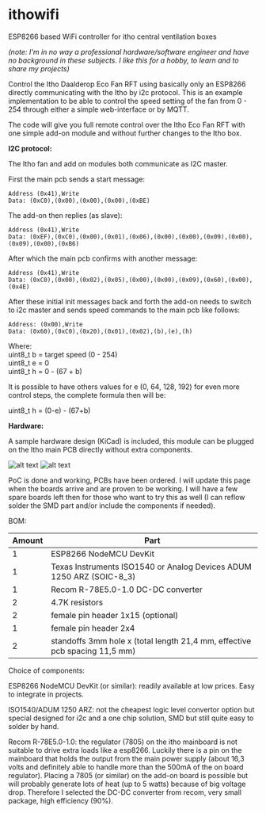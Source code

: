 # ithowifi
ESP8266 based WiFi controller for itho central ventilation boxes

*(note: I'm in no way a professional hardware/software engineer and have no background in these subjects. I like this for a hobby, to learn and to share my projects)*

Control the Itho Daalderop Eco Fan RFT using basically only an ESP8266 directly communicating with the Itho by i2c protocol. 
This is an example implementation to be able to control the speed setting of the fan from 0 - 254 through either a simple web-interface or 
by MQTT.

The code will give you full remote control over the Itho Eco Fan RFT with one simple add-on module and without further changes to the Itho box.

**I2C protocol:**

The Itho fan and add on modules both communicate as I2C master. 

First the main pcb sends a start message:
```
Address (0x41),Write
Data: (0xC0),(0x00),(0x00),(0x00),(0xBE)
```
The add-on then replies (as slave):
```
Address (0x41),Write
Data: (0xEF),(0xC0),(0x00),(0x01),(0x06),(0x00),(0x00),(0x09),(0x00),(0x09),(0x00),(0xB6)
```
After which the main pcb confirms with another message:
```
Address (0x41),Write
Data: (0xC0),(0x00),(0x02),(0x05),(0x00),(0x00),(0x09),(0x60),(0x00),(0x4E)
```
After these initial init messages back and forth the add-on needs to switch to i2c master and sends 
speed commands to the main pcb like follows:
```
Address: (0x00),Write
Data: (0x60),(0xC0),(0x20),(0x01),(0x02),(b),(e),(h)
```

Where:  
   uint8_t b = target speed (0 - 254)  
   uint8_t e = 0  
   uint8_t h = 0 - (67 + b)  

It is possible to have others values for e (0, 64, 128, 192) for even more control steps, the complete formula then will be:

   uint8_t h = (0-e) - (67+b)  


**Hardware:**

A sample hardware design (KiCad) is included, this module can be plugged on the Itho main PCB directly without extra components.

![alt text](https://github.com/arjenhiemstra/images/ithowifi_board_topmside.png "PCB Top")
![alt text](https://github.com/arjenhiemstra/images/ithowifi_board_bottommside.png "PCB Bottom")


PoC is done and working, PCBs have been ordered. I will update this page when the boards arrive and are proven to be working. I will have a few spare boards left then for those
who want to try this as well (I can reflow solder the SMD part and/or include the components if needed).

BOM:

Amount | Part 
--- | ---
1 | ESP8266 NodeMCU DevKit
1 | Texas Instruments ISO1540 or Analog Devices ADUM 1250 ARZ (SOIC-8_3)
1 | Recom R-78E5.0-1.0 DC-DC converter
2 | 4.7K resistors
2 | female pin header 1x15 (optional)
1 | female pin header 2x4
2 | standoffs 3mm hole x (total length 21,4 mm, effective pcb spacing 11,5 mm)

Choice of components:

ESP8266 NodeMCU DevKit (or similar): 
readily available at low prices. Easy to integrate in projects.

ISO1540/ADUM 1250 ARZ: 
not the cheapest logic level convertor option but special designed for i2c and a one chip solution, SMD but still quite easy to solder by hand.

Recom R-78E5.0-1.0: 
the regulator (7805) on the itho mainboard is not suitable to drive extra loads like a esp8266. Luckily there is a pin on the mainboard that holds the output from the main
power supply (about 16,3 volts and definitely able to handle more than the 500mA of the on board regulator). Placing a 7805 (or similar) on the add-on board is possible 
but will probably generate lots of heat (up to 5 watts) because of big voltage drop.
Therefore I selected the DC-DC converter from recom, very small package, high efficiency (90%).